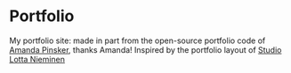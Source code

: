 # Portfolio

My portfolio site: made in part from the open-source portfolio code of [Amanda Pinsker](http://amandapinsker.com), thanks Amanda! Inspired by the portfolio layout of [Studio Lotta Nieminen](https://www.lottanieminen.com/)
